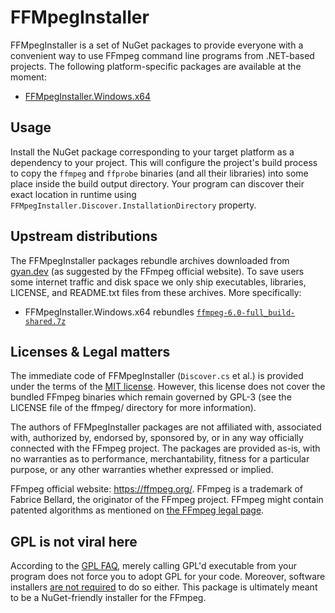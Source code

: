 FFMpegInstaller
===============
FFMpegInstaller is a set of NuGet packages to provide everyone with a convenient way to use FFmpeg command line programs from .NET-based projects. The following platform-specific packages are available at the moment:

* [FFMpegInstaller.Windows.x64](https://www.nuget.org/packages/FFMpegInstaller.Windows.x64/)

Usage
-----
Install the NuGet package corresponding to your target platform as a dependency to your project. This will configure the project's build process to copy the `ffmpeg` and `ffprobe` binaries (and all their libraries) into some place inside the build output directory. Your program can discover their exact location in runtime using `FFMpegInstaller.Discover.InstallationDirectory` property.

Upstream distributions
----------------------
The FFMpegInstaller packages rebundle archives downloaded from [gyan.dev](https://www.gyan.dev/ffmpeg/builds/) (as suggested by the FFmpeg official website). To save users some internet traffic and disk space we only ship executables, libraries, LICENSE, and README.txt files from these archives. More specifically:

* FFMpegInstaller.Windows.x64 rebundles [`ffmpeg-6.0-full_build-shared.7z`](https://github.com/GyanD/codexffmpeg/releases/download/6.0/ffmpeg-6.0-full_build-shared.7z)

Licenses & Legal matters
------------------------
The immediate code of FFMpegInstaller (`Discover.cs` et al.) is provided under the terms of the [MIT license][mit]. However, this license does not cover the bundled FFmpeg binaries which remain governed by GPL-3 (see the LICENSE file of the ffmpeg/ directory for more information).

The authors of FFMpegInstaller packages are not affiliated with, associated with, authorized by, endorsed by, sponsored by, or in any way officially connected with the FFmpeg project. The packages are provided as-is, with no warranties as to performance, merchantability, fitness for a particular purpose, or any other warranties whether expressed or implied.

FFmpeg official website: https://ffmpeg.org/.
FFmpeg is a trademark of Fabrice Bellard, the originator of the FFmpeg project.
FFmpeg might contain patented algorithms as mentioned on [the FFmpeg legal page][legal].

GPL is not viral here
---------------------
According to the [GPL FAQ][gplffaq-1], merely calling GPL'd executable from your program does not force you to adopt GPL for your code. Moreover, software installers [are not required][gplffaq-2] to do so either. This package is ultimately meant to be a NuGet-friendly installer for the FFmpeg.

[mit]: https://opensource.org/license/mit/
[legal]: https://ffmpeg.org/legal.html
[gplffaq-1]: https://www.gnu.org/licenses/gpl-faq.en.html#MereAggregation
[gplffaq-2]: https://www.gnu.org/licenses/gpl-faq.en.html#GPLCompatInstaller

